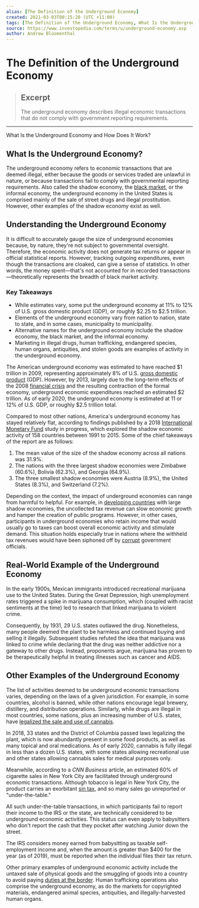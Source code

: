 ```yaml
---
alias: [The Definition of the Underground Economy]
created: 2021-03-03T00:15:20 (UTC +11:00)
tags: [The Definition of the Underground Economy, What Is the Underground Economy and How Does It Work?]
source: https://www.investopedia.com/terms/u/underground-economy.asp
author: Andrew Bloomenthal
---
```


# The Definition of the Underground Economy

> ## Excerpt
> The underground economy describes illegal economic transactions that do not comply with government reporting requirements.

---

What Is the Underground Economy and How Does It Work?
## What Is the Underground Economy?

The underground economy refers to economic transactions that are deemed illegal, either because the goods or services traded are unlawful in nature, or because transactions fail to comply with governmental reporting requirements. Also called the shadow economy, the [black market](https://www.investopedia.com/terms/b/blackmarket.asp), or the informal economy, the underground economy in the United States is comprised mainly of the sale of street drugs and illegal prostitution. However, other examples of the shadow economy exist as well.

## Understanding the Underground Economy

It is difficult to accurately gauge the size of underground economies because, by nature, they're not subject to governmental oversight. Therefore, the economic activity does not generate tax returns or appear in official statistical reports. However, tracking outgoing expenditures, even though the transactions are cloaked, can give a sense of statistics. In other words, the money spent—that's not accounted for in recorded transactions—theoretically represents the breadth of black market activity.

### Key Takeaways

-   While estimates vary, some put the underground economy at 11% to 12% of U.S. gross domestic product (GDP), or roughly $2.25 to $2.5 trillion. 
-   Elements of the underground economy vary from nation to nation, state to state, and in some cases, municipality to municipality.
-   Alternative names for the underground economy include the shadow economy, the black market, and the informal economy.
-   Marketing in illegal drugs, human trafficking, endangered species, human organs, antiquities, and stolen goods are examples of activity in the underground economy.

The American underground economy was estimated to have reached $1 trillion in 2009, representing approximately 8% of U.S. [gross domestic product](https://www.investopedia.com/terms/g/gdp.asp) (GDP). However, by 2013, largely due to the long-term effects of the 2008 [financial crisis](https://www.investopedia.com/terms/f/financial-crisis.asp) and the resulting contraction of the formal economy, underground economic expenditures reached an estimated $2 trillion. As of early 2020, the underground economy is estimated at 11 or 12% of U.S. GDP, or roughly $2.5 trillion total.

Compared to most other nations, America's underground economy has stayed relatively flat, according to findings published by a 2018 [International Monetary Fund](https://www.investopedia.com/terms/i/imf.asp) study in progress, which explored the shadow economic activity of 158 countries between 1991 to 2015. Some of the chief takeaways of the report are as follows:

1.  The mean value of the size of the shadow economy across all nations was 31.9%.
2.  The nations with the three largest shadow economies were Zimbabwe (60.6%), Bolivia (62.3%), and Georgia (64.9%).
3.  The three smallest shadow economies were Austria (8.9%), the United States (8.3%), and Switzerland (7.2%).

Depending on the context, the impact of underground economies can range from harmful to helpful. For example, in [developing countries](https://www.investopedia.com/articles/03/073003.asp) with large shadow economies, the uncollected tax revenue can slow economic growth and hamper the creation of public programs. However, in other cases, participants in underground economies who retain income that would usually go to taxes can boost overall economic activity and stimulate demand. This situation holds especially true in nations where the withheld tax revenues would have been siphoned off by [corrupt](https://www.investopedia.com/terms/c/corruption.asp) government officials.

## Real-World Example of the Underground Economy

In the early 1900s, Mexican immigrants introduced recreational marijuana use to the United States. During the Great Depression, high unemployment rates triggered a spike in marijuana consumption, which (coupled with racist sentiments at the time) led to research that linked marijuana to violent crime.

Consequently, by 1931, 29 U.S. states outlawed the drug. Nonetheless, many people deemed the plant to be harmless and continued buying and selling it illegally. Subsequent studies refuted the idea that marijuana was linked to crime while declaring that the drug was neither addictive nor a gateway to other drugs. Instead, proponents argue, marijuana has proven to be therapeutically helpful in treating illnesses such as cancer and AIDS.

## Other Examples of the Underground Economy

The list of activities deemed to be underground economic transactions varies, depending on the laws of a given jurisdiction. For example, in some countries, alcohol is banned, while other nations encourage legal brewery, distillery, and distribution operations. Similarly, while drugs are illegal in most countries, some nations, plus an increasing number of U.S. states, have [legalized the sale and use of cannabis](https://www.investopedia.com/articles/insights/110916/economic-benefits-legalizing-weed.asp).

In 2018, 33 states and the District of Columbia passed laws legalizing the plant, which is now abundantly present in some food products, as well as many topical and oral medications. As of early 2020, cannabis is fully illegal in less than a dozen U.S. states, with some states allowing recreational use and other states allowing cannabis sales for medical purposes only.

Meanwhile, according to a _CNN Business_ article, an estimated 60% of cigarette sales in New York City are facilitated through underground economic transactions. Although tobacco is legal in New York City, the product carries an exorbitant [sin tax](https://www.investopedia.com/terms/s/sin_tax.asp), and so many sales go unreported or "under-the-table."

All such under-the-table transactions, in which participants fail to report their income to the IRS or the state, are technically considered to be underground economic activities. This status can even apply to babysitters who don't report the cash that they pocket after watching Junior down the street.

The IRS considers money earned from babysitting as taxable self-employment income and, when the amount is greater than $400 for the year (as of 2019), must be reported when the individual files their tax return.

Other primary examples of underground economic activity include the untaxed sale of physical goods and the smuggling of goods into a country to avoid paying [duties at the border](https://www.investopedia.com/terms/d/duty.asp). Human trafficking operations also comprise the underground economy, as do the markets for copyrighted materials, endangered animal species, antiquities, and illegally-harvested human organs.
